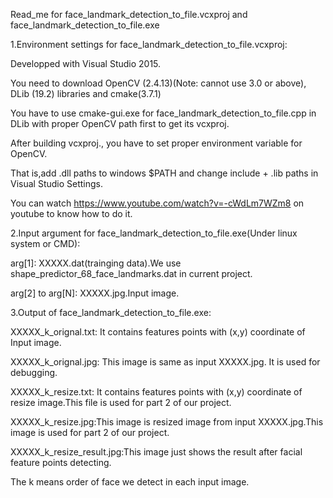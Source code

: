 Read_me for face_landmark_detection_to_file.vcxproj and face_landmark_detection_to_file.exe

1.Environment settings for face_landmark_detection_to_file.vcxproj:
  
  Developped with Visual Studio 2015. 
  
  You need to download OpenCV (2.4.13)(Note: cannot use 3.0 or above), DLib (19.2) libraries and cmake(3.7.1)
  
  You have to use cmake-gui.exe for face_landmark_detection_to_file.cpp in DLib with proper OpenCV path first to get its vcxproj.
 
  After building vcxproj., you have to set proper environment variable for OpenCV.
  
  That is,add .dll paths to windows $PATH and change include + .lib paths in Visual Studio Settings.
  
  You can watch https://www.youtube.com/watch?v=-cWdLm7WZm8 on youtube to know how to do it.

2.Input argument for face_landmark_detection_to_file.exe(Under linux system or CMD):
  
  arg[1]: XXXXX.dat(trainging data).We use shape_predictor_68_face_landmarks.dat in current project.
 
 arg[2] to arg[N]: XXXXX.jpg.Input image.

3.Output of face_landmark_detection_to_file.exe:
  
  XXXXX_k_orignal.txt: It contains features points with (x,y) coordinate of Input image.
  
  XXXXX_k_orignal.jpg: This image is same as input XXXXX.jpg. It is used for debugging.
  
  XXXXX_k_resize.txt: It contains features points with (x,y) coordinate of resize image.This file is used for part 2 of our project.
  
  XXXXX_k_resize.jpg:This image is resized image from input XXXXX.jpg.This image is used for part 2 of our project.
 
  XXXXX_k_resize_result.jpg:This image just shows the result after facial feature points detecting.
  
  The k means order of face we detect in each input image. 
